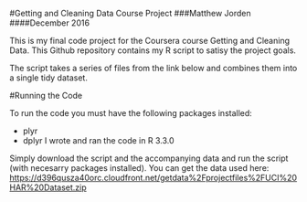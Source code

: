 #Getting and Cleaning Data Course Project
###Matthew Jorden
####December 2016

This is my final code project for the Coursera course Getting and Cleaning Data. This Github repository contains my R script to satisy the project goals.

The script takes a series of files from the link below and combines them into a single tidy dataset.

#Running the Code

To run the code you must have the following packages installed:
* plyr
* dplyr
I wrote and ran the code in R 3.3.0

Simply download the script and the accompanying data and run the script (with necesarry packages installed). You can get the data used here:
https://d396qusza40orc.cloudfront.net/getdata%2Fprojectfiles%2FUCI%20HAR%20Dataset.zip

